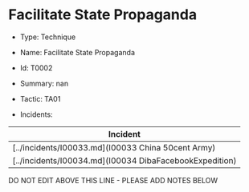 # Facilitate State Propaganda

* Type: Technique

* Name: Facilitate State Propaganda

* Id: T0002

* Summary: nan

* Tactic: TA01

* Incidents:

| Incident |
| --------- |
| [../incidents/I00033.md](I00033 China 50cent Army) |
| [../incidents/I00034.md](I00034 DibaFacebookExpedition) |

DO NOT EDIT ABOVE THIS LINE - PLEASE ADD NOTES BELOW